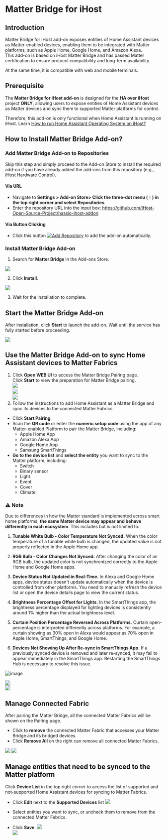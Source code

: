 # Matter Bridge for iHost

## Introduction

Matter Bridge for iHost add-on exposes entities of Home Assistant devices as Matter-enabled devices, enabling them to be integrated with Matter platforms, such as Apple Home, Google Home, and Amazon Alexa.  
This add-on is based on iHost Matter Bridge and has passed Matter certification to ensure protocol compatibility and long-term availability.

At the same time, it is compatible with web and mobile terminals.

## Prerequisite

The **Matter Bridge for iHost add-on** is designed for the **HA over iHost** project **ONLY**, allowing users to expose entities of Home Assistant devices as Matter devices and sync them to supported Matter platforms for control.

Therefore, this add-on is only functional when Home Assistant is running on iHost. Learn [<u>How to run Home Assistant Operating System on iHost?</u>](https://github.com/iHost-Open-Source-Project/ha-operating-system?tab=readme-ov-file#readme)

## How to Install Matter Bridge Add-on?

### Add Matter Bridge Add-on to Repositories

Skip this step and simply proceed to the Add-on Store to install the required add-on if you have already added the add-ons from this repository (e.g., iHost Hardware Control).

#### Via URL

-   Navigate to **Settings > Add-on Store> Click the three-dot menu (⋮) in the top right corner and select Repositories**.
-   Enter the repository URL into the input box: [<u>https://github.com/iHost-Open-Source-Project/hassio-ihost-addon</u>](https://github.com/iHost-Open-Source-Project/hassio-ihost-addon)

#### Via Button Clicking

-   Click this button [![Add Repository](https://my.home-assistant.io/badges/supervisor_add_addon_repository.svg)](https://my.home-assistant.io/redirect/supervisor_add_addon_repository/?repository_url=https%3A%2F%2Fgithub.com%2FiHost-Open-Source-Project%2Fhassio-ihost-addon) to add the add-on automatically.

### Install Matter Bridge Add-on

1. Search for **Matter Bridge** in the Add-ons Store.

![](https://raw.githubusercontent.com/iHost-Open-Source-Project/hassio-ihost-addon/master/hassio-ihost-matter-bridge-addon/images/search.png)

2. Click **Install**.

![](https://raw.githubusercontent.com/iHost-Open-Source-Project/hassio-ihost-addon/master/hassio-ihost-matter-bridge-addon/images/install.png)

3. Wait for the installation to complete.

## Start the Matter Bridge Add-on

After installation, click **Start** to launch the add-on. Wait until the service has fully started before proceeding.

![](https://raw.githubusercontent.com/iHost-Open-Source-Project/hassio-ihost-addon/master/hassio-ihost-matter-bridge-addon/images/start-addon.png)

## Use the Matter Bridge Add-on to sync Home Assistant devices to Matter Fabrics

1. Click **Open WEB UI** to access the Matter Bridge Pairing page.  
   Click **Start** to view the preparation for Matter Bridge pairing.  
   ![](https://raw.githubusercontent.com/iHost-Open-Source-Project/hassio-ihost-addon/master/hassio-ihost-matter-bridge-addon/images/start-1.png)  
   ![](https://raw.githubusercontent.com/iHost-Open-Source-Project/hassio-ihost-addon/master/hassio-ihost-matter-bridge-addon/images/start-2.png)  
   ![](https://raw.githubusercontent.com/iHost-Open-Source-Project/hassio-ihost-addon/master/hassio-ihost-matter-bridge-addon/images/start-3.png)
2. Follow the instructions to add Home Assistant as a Matter Bridge and sync its devices to the connected Matter Fabrics.

-   Click **Start Pairing**.
-   Scan the **QR code** or enter the **numeric setup code** using the app of any Matter-enabled Platform to pair the Matter Bridge, including:
    -   Apple Home App
    -   Amazon Alexa App
    -   Google Home App
    -   Samsung SmartThings
-   **Go to the device list** and **select the entity** you want to sync to the Matter platform, including:
    -   Switch
    -   Binary sensor
    -   Light
    -   Event 
    -   Cover 
    -   Climate

### ⚠️ Note

Due to differences in how the Matter standard is implemented across smart home platforms, **the same Matter device may appear and behave differently in each ecosystem**. This includes but is not limited to:

1. **Tunable White Bulb - Color Temperature Not Synced.**
   When the color temperature of a tunable white bulb is changed, the updated value is not properly reflected in the Apple Home app.

2. **RGB Bulb - Color Changes Not Synced.**
   After changing the color of an RGB bulb, the updated color is not synchronized correctly to the Apple Home and Google Home apps.

3. **Device Status Not Updated in Real-Time.**
   In Alexa and Google Home apps, device status doesn't update automatically when the device is controlled from other platforms. You need to manually refresh the device list or open the device details page to view the current status.

4. **Brightness Percentage Offset for Lights.**
   In the SmartThings app, the brightness percentage displayed for lighting devices is consistently around 1% higher than the actual brightness level.

5. **Curtain Position Percentage Reversed Across Platforms.**
   Curtain open-percentage is interpreted differently across platforms. For example, a curtain showing as 30% open in Alexa would appear as 70% open in Apple Home, SmartThings, and Google Home.

6. **Devices Not Showing Up After Re-sync in SmartThings App.**
   If a previously synced device is removed and later re-synced, it may fail to appear immediately in the SmartThings app. Restarting the SmartThings Hub is necessary to resolve this issue.


![image](https://raw.githubusercontent.com/iHost-Open-Source-Project/hassio-ihost-addon/refs/heads/master/hassio-ihost-matter-bridge-addon/images/support-devices.png)

![](https://raw.githubusercontent.com/iHost-Open-Source-Project/hassio-ihost-addon/master/hassio-ihost-matter-bridge-addon/images/qr-code.png)  
![](https://raw.githubusercontent.com/iHost-Open-Source-Project/hassio-ihost-addon/master/hassio-ihost-matter-bridge-addon/images/add-success.png)

## Manage Connected Fabric

After pairing the Matter Bridge, all the connected Matter Fabrics will be shown on the Pairing page.

-   Click to **remove** the connected Matter Fabric that accesses your Matter Bridge and its bridged devices.
-   Click **Remove All** on the right can remove all connected Matter Fabrics.

![](https://raw.githubusercontent.com/iHost-Open-Source-Project/hassio-ihost-addon/master/hassio-ihost-matter-bridge-addon/images/remove-all.png)
![](https://raw.githubusercontent.com/iHost-Open-Source-Project/hassio-ihost-addon/master/hassio-ihost-matter-bridge-addon/images/remove-all-confirm.png)

## **<font style="color:#000000;">Manage entities that need to be synced to the Matter platform</font>**

Click **Device List** in the top right corner to access the list of supported and not-supported Home Assistant devices for syncing to Matter Fabrics.  

-   Click **Edit** next to the **Supported Devices** list
![](https://raw.githubusercontent.com/iHost-Open-Source-Project/hassio-ihost-addon/master/hassio-ihost-matter-bridge-addon/images/device-list-1.png)  


-   Select entities you want to sync, or uncheck them to remove from the connected Matter Fabrics.
-   Click **Save**.
![](https://raw.githubusercontent.com/iHost-Open-Source-Project/hassio-ihost-addon/master/hassio-ihost-matter-bridge-addon/images/device-list-2.png)  
![](https://raw.githubusercontent.com/iHost-Open-Source-Project/hassio-ihost-addon/master/hassio-ihost-matter-bridge-addon/images/device-list-3.png)
